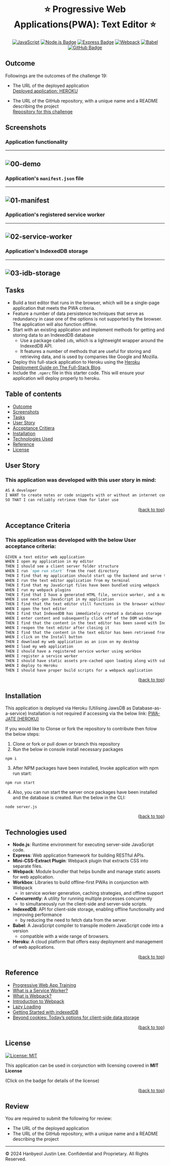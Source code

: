 <a ID="readme-top"></a>

<div align="center">

# ⭐ Progressive Web Applications(PWA): Text Editor ⭐

[![JavaScript](https://img.shields.io/badge/javascript-%23323330.svg?style=for-the-badge&logo=javascript&logoColor=%23F7DF1E)](https://www.w3schools.com/js/)
[![Node.js Badge](https://img.shields.io/badge/Node.js-393?style=for-the-badge&logo=nodedotjs&logoColor=fff)](https://nodejs.org/en)
[![Express Badge](https://img.shields.io/badge/Express-000?style=for-the-badge&logo=express&logoColor=white)](https://expressjs.com/)
[![Webpack](https://img.shields.io/badge/webpack-%238DD6F9.svg?style=for-the-badge&logo=webpack&logoColor=black)](https://webpack.js.org/)
[![Babel](https://img.shields.io/badge/Babel-F9DC3e?style=for-the-badge&logo=babel&logoColor=black)](https://babeljs.io/)
[![GitHub Badge](https://img.shields.io/badge/github-%23121011.svg?style=for-the-badge&logo=github&logoColor=white)](https://github.com/justinsta624/)

</div>
</div>

## Outcome

Followings are the outcomes of the challenge 19:

* The URL of the deployed application </br>
[Deployed application: HEROKU](https://nameless-dusk-81129-0178012249db.herokuapp.com/) </br>

* The URL of the GitHub repository, with a unique name and a README describing the project </br>
[Repository for this challenge](https://github.com/justinsta624/PWAJATE)


## Screenshots

### Application functionality </br>
---
![00-demo](https://github.com/justinsta624/PWAJATE/assets/143357899/6324e36a-4436-476f-b6ec-3791bc560afd)
---
### Application's `manifest.json` file </br>
---
![01-manifest](https://github.com/justinsta624/PWAJATE/assets/143357899/0f15e056-f9d0-4dd5-aee5-06c15738fa88)
---
### Application's registered service worker </br>
---
![02-service-worker](https://github.com/justinsta624/PWAJATE/assets/143357899/d3e96756-2a49-4e6d-9fef-2fe1fc189b7c)
---
### Application's IndexedDB storage </br>
---
![03-idb-storage](https://github.com/justinsta624/PWAJATE/assets/143357899/c0e0d1a4-cc6f-4e67-8a24-2a7d3ea5384c)
---
<div align="center">

</div>
</div>

## Tasks

* Build a text editor that runs in the browser, which will be a single-page application that meets the PWA criteria.
* Feature a number of data persistence techniques that serve as redundancy in case one of the options is not supported by the browser. The application will also function offline.
* Start with an existing application and implement methods for getting and storing data to an IndexedDB database
  - Use a package called `idb`, which is a lightweight wrapper around the IndexedDB API.
  - It features a number of methods that are useful for storing and retrieving data, and is used by companies like Google and Mozilla.
* Deploy this full-stack application to Heroku using the [Heroku Deployment Guide on The Full-Stack Blog](https://coding-boot-camp.github.io/full-stack/heroku/heroku-deployment-guide).
* Include the `.npmrc` file in this starter code. This will ensure your application will deploy properly to heroku.

## Table of contents

- [Outcome](#outcome)
- [Screenshots](#screenshots)
- [Tasks](#tasks)
- [User Story](#user-story)
- [Acceptance Critiera](#acceptance-criteria)
- [Installation](#installation)
- [Technologies Used](#technologies-used)
- [Reference](#reference)
- [License](#license)

## User Story <a ID="user-story"></a>

### This application was developed with this user story in mind:

```md
AS A developer
I WANT to create notes or code snippets with or without an internet connection
SO THAT I can reliably retrieve them for later use
```
<p align="right">(<a href="#readme-top">back to top</a>)</p>

## Acceptance Criteria <a ID="acceptance-criteria"></a>

### This application was developed with the below User acceptance criteria:

```md
GIVEN a text editor web application
WHEN I open my application in my editor
THEN I should see a client server folder structure
WHEN I run `npm run start` from the root directory
THEN I find that my application should start up the backend and serve the client
WHEN I run the text editor application from my terminal
THEN I find that my JavaScript files have been bundled using webpack
WHEN I run my webpack plugins
THEN I find that I have a generated HTML file, service worker, and a manifest file
WHEN I use next-gen JavaScript in my application
THEN I find that the text editor still functions in the browser without errors
WHEN I open the text editor
THEN I find that IndexedDB has immediately created a database storage
WHEN I enter content and subsequently click off of the DOM window
THEN I find that the content in the text editor has been saved with IndexedDB
WHEN I reopen the text editor after closing it
THEN I find that the content in the text editor has been retrieved from our IndexedDB
WHEN I click on the Install button
THEN I download my web application as an icon on my desktop
WHEN I load my web application
THEN I should have a registered service worker using workbox
WHEN I register a service worker
THEN I should have static assets pre-cached upon loading along with subsequent pages and static assets
WHEN I deploy to Heroku
THEN I should have proper build scripts for a webpack application
```
<p align="right">(<a href="#readme-top">back to top</a>)</p>

## Installation

This application is deployed via Heroku (Utilising JawsDB as Database-as-a-service)
Installation is not required if accessing via the below link:
<a href="https://nameless-dusk-81129-0178012249db.herokuapp.com/"> PWA-JATE (HEROKU) </a>
</div>
</div>

If you would like to Clonse or fork the repository to contribute then folow the below steps:

1. Clone or fork or pull down or branch this repository
2. Run the below in console install necessary packages
```
npm i
```
3. After NPM packages have been installed, Invoke application with npm run start:
```
npm run start
```
4. Also, you can run start the server once packages have been installed and the database is created. Run the below in the CLI:
```
node server.js
```

<p align="right">(<a href="#readme-top">back to top</a>)</p>

## Technologies used <a ID="technologies-used"></a>

- **Node.js**: Runtime environment for executing server-side JavaScript code.
- **Express**: Web application framework for building RESTful APIs.
- **Mini-CSS-Extract Plugin**: Webpack plugin that extracts CSS into separate files.
- **Webpack**: Module bundler that helps bundle and manage static assets for web application.
- **Workbox**: Libraries to build offline-first PWAs in conjunction with Webpack
  - in service worker generation, caching strategies, and offline support
- **Concurrently**: A utility for running multiple processes concurrently
  - to simultaneously run the client-side and server-side scripts.
- **IndexedDB**: API for client-side storage, enabling offline functionality and improving performance
  - by reducing the need to fetch data from the server.
- **Babel**: A JavaScript compiler to transpile modern JavaScript code into a version
  - compatible with a wide range of browsers.
- **Heroku**: A cloud platform that offers easy deployment and management of web applications.

<p align="right">(<a href="#readme-top">back to top</a>)</p>

## Reference

- [Progressive Web App Training](https://www.youtube.com/playlist?list=PLNYkxOF6rcIB2xHBZ7opgc2Mv009X87Hh)
- [What is a Service Worker?](https://medium.com/commencis/what-is-service-worker-4f8dc478f0b9)
- [What is Webpack?](https://survivejs.com/webpack/what-is-webpack/)
- [Introduction to Webpack](https://flaviocopes.com/webpack/)
- [Lazy Loading](https://www.imperva.com/learn/performance/lazy-loading/)
- [Getting Started with indexedDB](https://www.youtube.com/watch?v=g4U5WRzHitM)
- [Beyond cookies: Today’s options for client-side data storage](https://blog.logrocket.com/beyond-cookies-todays-options-for-client-side-data-storage/)

<p align="right">(<a href="#readme-top">back to top</a>)</p>

## License

[![License: MIT](https://img.shields.io/badge/License-MIT-yellow.svg)](https://opensource.org/licenses/MIT)

This application can be used in conjunction with licensing covered in  <b>MIT License</b>
</div>
</div>
(Click on the badge for details of the license)

<p align="right">(<a href="#readme-top">back to top</a>)</p>

## Review

You are required to submit the following for review:

* The URL of the deployed application
* The URL of the GitHub repository, with a unique name and a README describing the project
---
© 2024 Hanbyeol Justin Lee. Confidential and Proprietary. All Rights Reserved.
